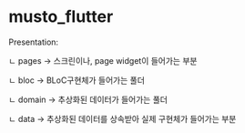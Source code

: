 # musto_flutter


Presentation: 

 ㄴ pages -> 스크린이나, page widget이 들어가는 부분
 
 ㄴ bloc -> BLoC구현체가 들어가는 풀더
 
 ㄴ domain -> 추상화된 데이터가 들어가는 풀더
 
 ㄴ data -> 추상화된 데이터를 상속받아 실제 구현체가 들어가는 부분
